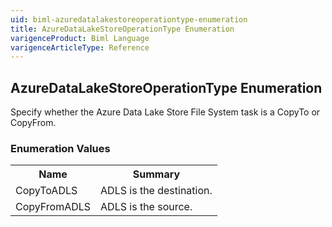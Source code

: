 ```yaml
---
uid: biml-azuredatalakestoreoperationtype-enumeration
title: AzureDataLakeStoreOperationType Enumeration
varigenceProduct: Biml Language
varigenceArticleType: Reference
---
```


## AzureDataLakeStoreOperationType Enumeration<div class="LanguageSummary"><div class ="SummaryItem">Specify whether the Azure Data Lake Store File System task is a CopyTo or CopyFrom.</div></div><div class="EnumValueGroup">### Enumeration Values<table id="EnumValue" class="MemberList"><tbody><tr><th class="MemberNameColumnHeader">Name</th><th class="MemberSummaryColumnHeader">Summary</th></tr><tr class="cd0"><td class="MemberName">CopyToADLS</td><td class="MemberSummary"><div class ="SummaryItem">ADLS is the destination.</div></td></tr><tr class="cd1"><td class="MemberName">CopyFromADLS</td><td class="MemberSummary"><div class ="SummaryItem">ADLS is the source.</div></td></tr></tbody></table></div>